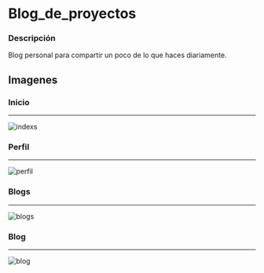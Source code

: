 # Blog_de_proyectos


### Descripción

Blog personal para compartir un poco de lo que haces diariamente.

## Imagenes

### Inicio
----

![indexs](https://user-images.githubusercontent.com/54915231/85896008-4efb1080-b7bd-11ea-899e-ecf8de61a6aa.png)


### Perfil
----

![perfil](https://user-images.githubusercontent.com/54915231/85896010-4f93a700-b7bd-11ea-9ded-f53ac6bf6d0b.png)


### Blogs
----

![blogs](https://user-images.githubusercontent.com/54915231/85896002-4dc9e380-b7bd-11ea-9810-af8871679255.png)


### Blog
----

![blog](https://user-images.githubusercontent.com/54915231/85896005-4e627a00-b7bd-11ea-9206-7c0dec64c7c3.png)

